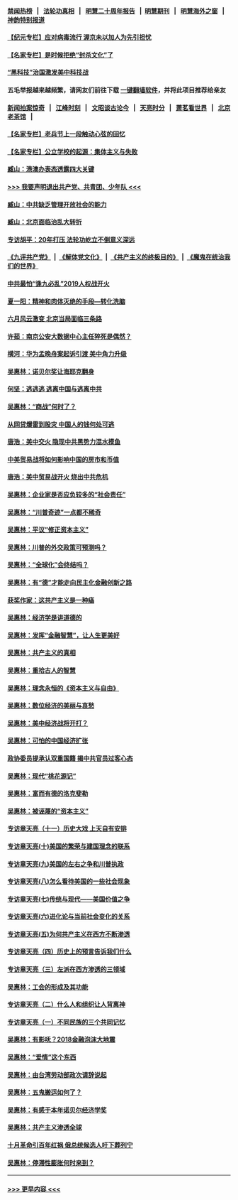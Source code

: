 #### [禁闻热榜](热点新闻.md?=0)  &nbsp;&nbsp;|&nbsp;&nbsp; [法轮功真相](https://github.com/gfw-breaker/truth/blob/master/README.md?=0) &nbsp;&nbsp;|&nbsp;&nbsp; [明慧二十周年报告](https://github.com/gfw-breaker/mh-reports/blob/master/README.md?=0) &nbsp;&nbsp;|&nbsp;&nbsp;[明慧期刊](https://github.com/gfw-breaker/mh-qikan) &nbsp;&nbsp;|&nbsp;&nbsp; [明慧海外之窗](https://github.com/gfw-breaker/mh-news/blob/master/README.md?=0) &nbsp;&nbsp;|&nbsp;&nbsp; [神韵特别报道](https://github.com/gfw-breaker/mh-news/blob/master/shenyun.md?=0)
#### [【纪元专栏】应对病毒流行 渥京未以加人为先引担忧](../pages/nsc423/n11875714.md?t=03110502) 
#### [【名家专栏】是时候拒绝“封杀文化”了](../pages/nsc423/n11814093.md?t=03110502) 
#### [“黑科技”治国激发美中科技战](../pages/nsc423/n11638056.md?t=03110502) 
#### 五毛举报越来越频繁，请网友们前往下载 [一键翻墙软件](https://github.com/gfw-breaker/ssr-accounts)，并将此项目推荐给亲友
#### [新闻拍案惊奇](https://github.com/gfw-breaker/banned-news/blob/master/pages/link4.md) &nbsp;&nbsp;|&nbsp;&nbsp; [江峰时刻](https://github.com/gfw-breaker/banned-news/blob/master/pages/link4.md) &nbsp;&nbsp;|&nbsp;&nbsp; [文昭谈古论今](https://github.com/gfw-breaker/banned-news/blob/master/pages/link4.md) &nbsp;&nbsp;|&nbsp;&nbsp; [天亮时分](https://github.com/gfw-breaker/banned-news/blob/master/pages/link4.md) &nbsp;&nbsp;|&nbsp;&nbsp; [萧茗看世界](https://github.com/gfw-breaker/banned-news/blob/master/pages/link4.md) &nbsp;&nbsp;|&nbsp;&nbsp; [北京老茶馆](https://github.com/gfw-breaker/banned-news/blob/master/pages/link4.md) &nbsp;&nbsp;|&nbsp;&nbsp; 
#### [【名家专栏】老兵节上一段触动心弦的回忆](../pages/nsc423/n11646016.md?t=03110502) 
#### [【名家专栏】公立学校的起源：集体主义与失败](../pages/nsc423/n11601833.md?t=03110502) 
#### [臧山：港澳办表态透露四大关键](../pages/nsc423/n11421628.md?t=03110502) 
#### [>>> 我要声明退出共产党、共青团、少年队 <<<](https://github.com/begood0513/goodnews/blob/master/quit/letter.md) 
#### [臧山：中共缺乏管理开放社会的能力](../pages/nsc423/n11407457.md?t=03110502) 
#### [臧山：北京面临治乱大转折](../pages/nsc423/n11406895.md?t=03110502) 
#### [专访胡平：20年打压 法轮功屹立不倒意义深远](../pages/nsc423/n11398800.md?t=03110502) 
#### [《九评共产党》](https://github.com/begood0513/9ping.md/blob/master/README.md) &nbsp;|&nbsp; [《解体党文化》](../../../../jtdwh.md/blob/master/README.md)  &nbsp;|&nbsp; [《共产主义的终极目的》](../../../../gczydzjmd.md/blob/master/README.md) &nbsp;|&nbsp; [《魔鬼在统治我们的世界》](../../../../mgztzwmdsj.md/blob/master/README.md) 
#### [中共最怕“逢九必乱”2019人权战开火](../pages/nsc423/n11385248.md?t=03110502) 
#### [夏一阳：精神和肉体灭绝的手段—转化洗脑](../pages/nsc423/n11368250.md?t=03110502) 
#### [六月风云激变 北京当局面临三条路](../pages/nsc423/n11313668.md?t=03110502) 
#### [许茹：南京公安大数据中心主任猝死是偶然？](../pages/nsc423/n11064744.md?t=03110502) 
#### [横河：华为孟晚舟案起诉引渡 美中角力升级](../pages/nsc423/n11027230.md?t=03110502) 
#### [吴惠林：诺贝尔奖让海耶克翻身](../pages/nsc423/n10890049.md?t=03110502) 
#### [何坚：逃逃逃 逃离中国与逃离中共](../pages/nsc423/n10592891.md?t=03110502) 
#### [吴惠林：“商战”何时了？](../pages/nsc423/n10573558.md?t=03110502) 
#### [从网贷爆雷到股灾 中国人的钱何处可逃](../pages/nsc423/n10572800.md?t=03110502) 
#### [唐浩：美中交火 隐现中共黑势力混水摸鱼](../pages/nsc423/n10544040.md?t=03110502) 
#### [中美贸易战将如何影响中国的房市和币值](../pages/nsc423/n10543697.md?t=03110502) 
#### [唐浩：美中贸易战开火 烧出中共危机](../pages/nsc423/n10540126.md?t=03110502) 
#### [吴惠林：企业家是否应负较多的“社会责任”](../pages/nsc423/n10535022.md?t=03110502) 
#### [吴惠林：“川普奇迹”一点都不稀奇](../pages/nsc423/n10512808.md?t=03110502) 
#### [吴惠林：平议“修正资本主义”](../pages/nsc423/n10495724.md?t=03110502) 
#### [吴惠林：川普的外交政策可预测吗？](../pages/nsc423/n10462387.md?t=03110502) 
#### [吴惠林：“全球化”会终结吗？](../pages/nsc423/n10452838.md?t=03110502) 
#### [吴惠林：有“德”才能走向民主化金融创新之路](../pages/nsc423/n10432292.md?t=03110502) 
#### [获奖作家：这共产主义是一种癌](../pages/nsc423/n10431541.md?t=03110502) 
#### [吴惠林：经济学是讲道德的](../pages/nsc423/n10398014.md?t=03110502) 
#### [吴惠林：发挥“金融智慧”，让人生更美好](../pages/nsc423/n10375019.md?t=03110502) 
#### [吴惠林：共产主义的真相](../pages/nsc423/n10351394.md?t=03110502) 
#### [吴惠林：重拾古人的智慧](../pages/nsc423/n10337691.md?t=03110502) 
#### [吴惠林：理念永恒的《资本主义与自由》](../pages/nsc423/n10316274.md?t=03110502) 
#### [吴惠林：数位经济的美丽与哀愁](../pages/nsc423/n10292946.md?t=03110502) 
#### [吴惠林：美中经济战将开打？](../pages/nsc423/n10258825.md?t=03110502) 
#### [吴惠林：可怕的中国经济扩张](../pages/nsc423/n10219147.md?t=03110502) 
#### [政协委员提承认双重国籍 揭中共官员过客心态](../pages/nsc423/n10208809.md?t=03110502) 
#### [吴惠林：现代“桃花源记”](../pages/nsc423/n10185234.md?t=03110502) 
#### [吴惠林：富而有德的洛克斐勒](../pages/nsc423/n10142264.md?t=03110502) 
#### [吴惠林：被诬蔑的“资本主义”](../pages/nsc423/n10124816.md?t=03110502) 
#### [专访章天亮（十一）历史大戏 上天自有安排](../pages/nsc423/n10094905.md?t=03110502) 
#### [专访章天亮(十)美国的繁荣与建国理念的联系](../pages/nsc423/n10094899.md?t=03110502) 
#### [专访章天亮(九)美国的左右之争和川普执政](../pages/nsc423/n10094889.md?t=03110502) 
#### [专访章天亮(八)怎么看待美国的一些社会现象](../pages/nsc423/n10094857.md?t=03110502) 
#### [专访章天亮(七)传统与现代——美国价值之争](../pages/nsc423/n10093140.md?t=03110502) 
#### [专访章天亮(六)进化论与当前社会变化的关系](../pages/nsc423/n10092036.md?t=03110502) 
#### [专访章天亮(五)为何共产主义在西方不断渗透](../pages/nsc423/n10083620.md?t=03110502) 
#### [专访章天亮（四）历史上的预言告诉我们什么](../pages/nsc423/n10083606.md?t=03110502) 
#### [专访章天亮（三）左派在西方渗透的三领域](../pages/nsc423/n10081115.md?t=03110502) 
#### [吴惠林：工会的形成及其功能](../pages/nsc423/n10080633.md?t=03110502) 
#### [专访章天亮（二）什么人和组织让人背离神](../pages/nsc423/n10076637.md?t=03110502) 
#### [专访章天亮（一）不同民族的三个共同记忆](../pages/nsc423/n10074188.md?t=03110502) 
#### [吴惠林：有影呒？2018金融泡沫大地震](../pages/nsc423/n10040534.md?t=03110502) 
#### [吴惠林：“爱情”这个东西](../pages/nsc423/n10019423.md?t=03110502) 
#### [吴惠林：由台湾劳动部政次请辞说起](../pages/nsc423/n9979679.md?t=03110502) 
#### [吴惠林：五鬼搬运如何了？](../pages/nsc423/n9925338.md?t=03110502) 
#### [吴惠林：有感于本年诺贝尔经济学奖](../pages/nsc423/n9871883.md?t=03110502) 
#### [吴惠林：共产主义渗透全球](../pages/nsc423/n9812748.md?t=03110502) 
#### [十月革命引百年红祸 俄总统候选人吁下葬列宁](../pages/nsc423/n9810182.md?t=03110502) 
#### [吴惠林：停滞性膨胀何时来到？](../pages/nsc423/n9764136.md?t=03110502) 

----
#### [ >>> 更早内容 <<< ](../indexes/nsc423-earlier.md)
